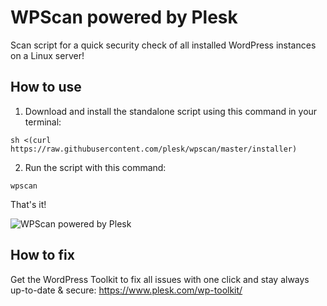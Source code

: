 # WPScan powered by Plesk

Scan script for a quick security check of all installed WordPress instances on a Linux server!

## How to use

1. Download and install the standalone script using this command in your terminal:

`sh <(curl https://raw.githubusercontent.com/plesk/wpscan/master/installer)`

2. Run the script with this command:

`wpscan`

That's it!

![WPScan powered by Plesk](https://raw.githubusercontent.com/plesk/wpscan/master/wpscan-screenshot.png)

## How to fix

Get the WordPress Toolkit to fix all issues with one click and stay always up-to-date & secure: https://www.plesk.com/wp-toolkit/
